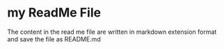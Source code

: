 # my ReadMe File

The content in the read me file are written in markdown extension format and save the file as README.md